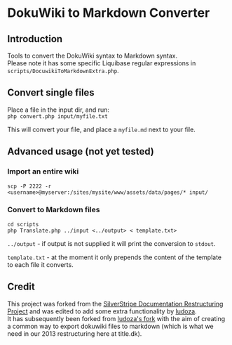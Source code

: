 # DokuWiki to Markdown Converter

## Introduction

Tools to convert the DokuWiki syntax to Markdown syntax.    
Please note it has some specific Liquibase regular expressions in `scripts/DocuwikiToMarkdownExtra.php`.


## Convert single files

Place a file in the input dir, and run:    
`php convert.php input/myfile.txt`

This will convert your file, and place a `myfile.md` next to your file.


## Advanced usage (not yet tested)


### Import an entire wiki

	scp -P 2222 -r <username>@myserver:/sites/mysite/www/assets/data/pages/* input/

### Convert to Markdown files

	cd scripts
	php Translate.php ../input <../output> < template.txt>

`../output` - if output is not supplied it will print the conversion to `stdout`.

`template.txt` - at the moment it only prepends the content of the template to each file it converts. 

## Credit

This project was forked from the [SilverStripe Documentation Restructuring Project](https://github.com/chillu/silverstripe-doc-restructuring) 
and was edited to add some extra functionality by [ludoza](https://github.com/ludoza).    
It has subsequently been forked from [ludoza's fork](https://github.com/ludoza/Liquibase-DokuWiki-to-Markdown-Converter) with the
aim of creating a common way to export dokuwiki files to markdown (which is what we need in our 2013 restructuring here
at title.dk).
